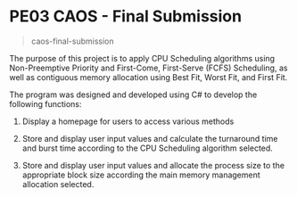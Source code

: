 # PE03 CAOS - Final Submission
> caos-final-submission


The purpose of this project is to apply CPU Scheduling algorithms using Non-Preemptive Priority and First-Come, 
First-Serve (FCFS) Scheduling,  as well as contiguous memory allocation using Best Fit, Worst Fit, and First Fit.

The program was designed and developed using C# to develop the following functions: 

1. Display a homepage for users to access various methods

2. Store and display user input values and calculate the turnaround time and 
burst time according to the CPU Scheduling algorithm selected.

3. Store and display user input values and allocate the process size to the 
appropriate block size according the main memory management allocation selected.
